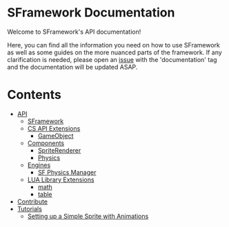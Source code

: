 # SFramework Documentation
Welcome to SFramework's API documentation!

Here, you can find all the information you need on how to use SFramework as well as some guides on the more nuanced parts of the framework.  If any clarification is needed, please open an [issue](https://github.com/mitchwadair/sidescroller-framework/issues) with the 'documentation' tag and the documentation will be updated ASAP.

# Contents
- [API](https://github.com/mitchwadair/sidescroller-framework/tree/master/doc/API)
  - [SFramework](https://github.com/mitchwadair/sidescroller-framework/blob/master/doc/API/SFramework.md)
  - [CS API Extensions](https://github.com/mitchwadair/sidescroller-framework/tree/master/doc/API/CS%20API%20Extensions)
    - [GameObject](https://github.com/mitchwadair/sidescroller-framework/blob/master/doc/API/CS%20API%20Extensions/GameObject.md)
  - [Components](https://github.com/mitchwadair/sidescroller-framework/tree/master/doc/API/Components)
    - [SpriteRenderer](https://github.com/mitchwadair/sidescroller-framework/blob/master/doc/API/Components/SpriteRenderer.md)
    - [Physics](https://github.com/mitchwadair/sidescroller-framework/blob/master/doc/API/Components/Physics.md)
  - [Engines](https://github.com/mitchwadair/sidescroller-framework/tree/master/doc/API/Engines)
    - [SF Physics Manager](https://github.com/mitchwadair/sidescroller-framework/blob/master/doc/API/Engines/SF%20Physics%20Manager.md)
  - [LUA Library Extensions](https://github.com/mitchwadair/sidescroller-framework/tree/master/doc/API/LUA%20Library%20Extensions)
    - [math](https://github.com/mitchwadair/sidescroller-framework/blob/master/doc/API/LUA%20Library%20Extensions/math.md)
    - [table](https://github.com/mitchwadair/sidescroller-framework/blob/master/doc/API/LUA%20Library%20Extensions/table.md)
- [Contribute](https://github.com/mitchwadair/sidescroller-framework/tree/master/doc/Contribute)
- [Tutorials](https://github.com/mitchwadair/sidescroller-framework/tree/master/doc/Tutorials)
  - [Setting up a Simple Sprite with Animations](https://github.com/mitchwadair/sidescroller-framework/blob/master/doc/Tutorials/Setting%20Up%20a%20Simple%20Sprite%20with%20Animation.md)

